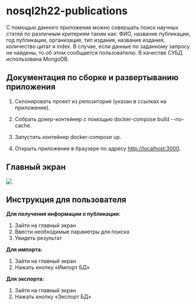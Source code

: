 # nosql2h22-publications
С помощью данного приложения можно совершать поиск научных статей по различным критериям таким как: ФИО, название публикации, год публикации, организация, тип издания, название издания, количество цитат и index. В случае, если данные по заданному запросу не найдены, то об этом сообщается пользователю. В качестве СУБД использована MongoDB.

## Документация по сборке и развертыванию приложения

1. Склонировать проект из репозитория (указан в ссылках на приложение).
    
2. Собрать докер-контейнер с помощью docker-compose build --no-cache.

3. Запустить контейнер docker-compose up.
    
4. Открыть приложение в браузере по адресу [http://localhost:3000](http://localhost:3000).
    
## Главный экран

![](https://i.ibb.co/BKhxRR0/2022-12-22-11-12-00.png)

## Инструкция для пользователя
**Для получения информации о публикации:**
1) Зайти на главный экран
2) Ввести необходимые параметры для поиска
3) Увидеть результат

**Для импорта:**
1) Зайти на главный экран
2) Нажать кнопку «Импорт БД»

**Для экспорта:**
1) Зайти на главный экран
2) Нажать кнопку «Экспорт БД»



